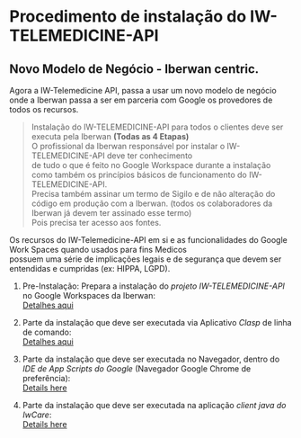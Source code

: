 # Procedimento de instalação do IW-TELEMEDICINE-API  
## Novo Modelo de Negócio - Iberwan centric.

Agora a IW-Telemedicine API, passa a usar um novo modelo de negócio onde a Iberwan passa a ser em parceria com  Google os provedores de todos os recursos.

> Instalação do IW-TELEMEDICINE-API para todos o clientes deve ser executa pela Iberwan **(Todas as 4 Etapas)**  
O profissional da Iberwan responsável por instalar o IW-TELEMEDICINE-API deve ter conhecimento  
de tudo o que é feito no Google Workspace durante a instalação como também os princípios básicos de funcionamento do IW-TELEMEDICINE-API.  
Precisa também assinar um termo de Sigilo e de não alteração do código em produção com a Iberwan. (todos os colaboradores da Iberwan já devem ter assinado esse termo)  
Pois precisa ter acesso aos fontes.

Os recursos do IW-Telemedicine-API em si e as funcionalidades do Google Work Spaces quando usados para fins Medicos  
possuem uma série de implicações legais e de segurança que devem ser entendidas e cumpridas (ex: HIPPA, LGPD).

1. Pre-Instalação: Prepara a instalação do *projeto IW-TELEMEDICINE-API* no Google Workspaces da Iberwan:  
   [Detalhes aqui](installing-iw-telemedicine-in-clients-pre-install-lang-pt.md)

2. Parte da instalação que deve ser executada via Aplicativo *Clasp* de linha de comando:  
   [Detalhes aqui](installing-iw-telemedicine-in-clients-clasp-cli-lang-pt.md)   
  
3. Parte da instalação que deve ser executada no Navegador, dentro do *IDE de App Scripts do Google* (Navegador Google Chrome de preferência):  
   [Details here](installing-iw-telemedicine-in-clients-gas-ide-lang-pt.md)

4. Parte da instalação que deve ser executada na aplicação *client java do IwCare*:  
   [Details here](installing-iw-telemedicine-in-clients-iwcare-config-lang-pt.md)  



